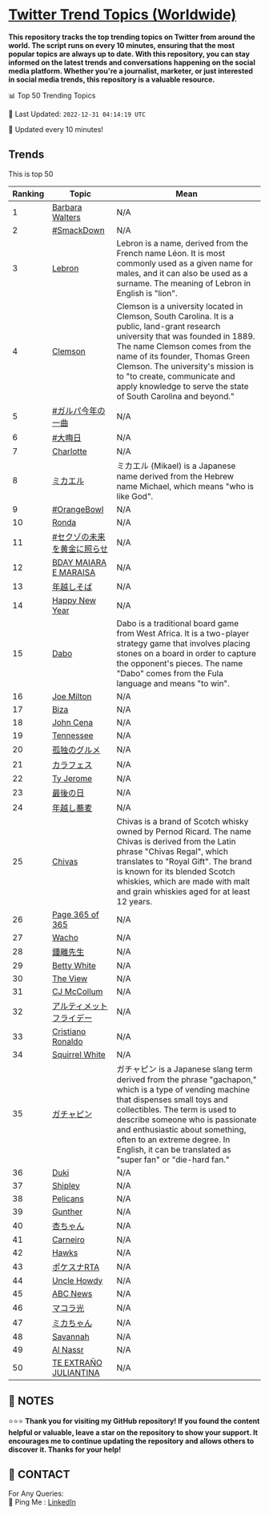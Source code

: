 [Twitter Trend Topics (Worldwide)](https://github.com/ErcinDedeoglu/Twitter-Trend-Topics)
==========

**This repository tracks the top trending topics on Twitter from around the world. 
The script runs on every 10 minutes, ensuring that the most popular topics are always up to date. 
With this repository, you can stay informed on the latest trends and conversations happening on the social media platform. 
Whether you're a journalist, marketer, or just interested in social media trends, this repository is a valuable resource.**


📊 Top 50 Trending Topics

📆 Last Updated: `2022-12-31 04:14:19 UTC`

🔧 Updated every 10 minutes!


## Trends

This is top 50

| Ranking | Topic | Mean |
| ------- | ------------ | ------------ |
| 1 | [Barbara Walters](http://twitter.com/search?q=Barbara+Walters) | N/A |
| 2 | [#SmackDown](http://twitter.com/search?q=%23SmackDown) | N/A |
| 3 | [Lebron](http://twitter.com/search?q=Lebron) | Lebron is a name, derived from the French name Léon. It is most commonly used as a given name for males, and it can also be used as a surname. The meaning of Lebron in English is "lion". |
| 4 | [Clemson](http://twitter.com/search?q=Clemson) | Clemson is a university located in Clemson, South Carolina. It is a public, land-grant research university that was founded in 1889. The name Clemson comes from the name of its founder, Thomas Green Clemson. The university's mission is to "to create, communicate and apply knowledge to serve the state of South Carolina and beyond." |
| 5 | [#ガルパ今年の一曲](http://twitter.com/search?q=%23%e3%82%ac%e3%83%ab%e3%83%91%e4%bb%8a%e5%b9%b4%e3%81%ae%e4%b8%80%e6%9b%b2) | N/A |
| 6 | [#大晦日](http://twitter.com/search?q=%23%e5%a4%a7%e6%99%a6%e6%97%a5) | N/A |
| 7 | [Charlotte](http://twitter.com/search?q=Charlotte) | N/A |
| 8 | [ミカエル](http://twitter.com/search?q=%e3%83%9f%e3%82%ab%e3%82%a8%e3%83%ab) | ミカエル (Mikael) is a Japanese name derived from the Hebrew name Michael, which means "who is like God". |
| 9 | [#OrangeBowl](http://twitter.com/search?q=%23OrangeBowl) | N/A |
| 10 | [Ronda](http://twitter.com/search?q=Ronda) | N/A |
| 11 | [#セクゾの未来を黄金に照らせ](http://twitter.com/search?q=%23%e3%82%bb%e3%82%af%e3%82%be%e3%81%ae%e6%9c%aa%e6%9d%a5%e3%82%92%e9%bb%84%e9%87%91%e3%81%ab%e7%85%a7%e3%82%89%e3%81%9b) | N/A |
| 12 | [BDAY MAIARA E MARAISA](http://twitter.com/search?q=BDAY+MAIARA+E+MARAISA) | N/A |
| 13 | [年越しそば](http://twitter.com/search?q=%e5%b9%b4%e8%b6%8a%e3%81%97%e3%81%9d%e3%81%b0) | N/A |
| 14 | [Happy New Year](http://twitter.com/search?q=Happy+New+Year) | N/A |
| 15 | [Dabo](http://twitter.com/search?q=Dabo) | Dabo is a traditional board game from West Africa. It is a two-player strategy game that involves placing stones on a board in order to capture the opponent's pieces. The name "Dabo" comes from the Fula language and means "to win". |
| 16 | [Joe Milton](http://twitter.com/search?q=Joe+Milton) | N/A |
| 17 | [Biza](http://twitter.com/search?q=Biza) | N/A |
| 18 | [John Cena](http://twitter.com/search?q=John+Cena) | N/A |
| 19 | [Tennessee](http://twitter.com/search?q=Tennessee) | N/A |
| 20 | [孤独のグルメ](http://twitter.com/search?q=%e5%ad%a4%e7%8b%ac%e3%81%ae%e3%82%b0%e3%83%ab%e3%83%a1) | N/A |
| 21 | [カラフェス](http://twitter.com/search?q=%e3%82%ab%e3%83%a9%e3%83%95%e3%82%a7%e3%82%b9) | N/A |
| 22 | [Ty Jerome](http://twitter.com/search?q=Ty+Jerome) | N/A |
| 23 | [最後の日](http://twitter.com/search?q=%e6%9c%80%e5%be%8c%e3%81%ae%e6%97%a5) | N/A |
| 24 | [年越し蕎麦](http://twitter.com/search?q=%e5%b9%b4%e8%b6%8a%e3%81%97%e8%95%8e%e9%ba%a6) | N/A |
| 25 | [Chivas](http://twitter.com/search?q=Chivas) | Chivas is a brand of Scotch whisky owned by Pernod Ricard. The name Chivas is derived from the Latin phrase "Chivas Regal", which translates to "Royal Gift". The brand is known for its blended Scotch whiskies, which are made with malt and grain whiskies aged for at least 12 years. |
| 26 | [Page 365 of 365](http://twitter.com/search?q=Page+365+of+365) | N/A |
| 27 | [Wacho](http://twitter.com/search?q=Wacho) | N/A |
| 28 | [鍾離先生](http://twitter.com/search?q=%e9%8d%be%e9%9b%a2%e5%85%88%e7%94%9f) | N/A |
| 29 | [Betty White](http://twitter.com/search?q=Betty+White) | N/A |
| 30 | [The View](http://twitter.com/search?q=The+View) | N/A |
| 31 | [CJ McCollum](http://twitter.com/search?q=CJ+McCollum) | N/A |
| 32 | [アルティメットフライデー](http://twitter.com/search?q=%e3%82%a2%e3%83%ab%e3%83%86%e3%82%a3%e3%83%a1%e3%83%83%e3%83%88%e3%83%95%e3%83%a9%e3%82%a4%e3%83%87%e3%83%bc) | N/A |
| 33 | [Cristiano Ronaldo](http://twitter.com/search?q=Cristiano+Ronaldo) | N/A |
| 34 | [Squirrel White](http://twitter.com/search?q=Squirrel+White) | N/A |
| 35 | [ガチャピン](http://twitter.com/search?q=%e3%82%ac%e3%83%81%e3%83%a3%e3%83%94%e3%83%b3) | ガチャピン is a Japanese slang term derived from the phrase "gachapon," which is a type of vending machine that dispenses small toys and collectibles. The term is used to describe someone who is passionate and enthusiastic about something, often to an extreme degree. In English, it can be translated as "super fan" or "die-hard fan." |
| 36 | [Duki](http://twitter.com/search?q=Duki) | N/A |
| 37 | [Shipley](http://twitter.com/search?q=Shipley) | N/A |
| 38 | [Pelicans](http://twitter.com/search?q=Pelicans) | N/A |
| 39 | [Gunther](http://twitter.com/search?q=Gunther) | N/A |
| 40 | [杏ちゃん](http://twitter.com/search?q=%e6%9d%8f%e3%81%a1%e3%82%83%e3%82%93) | N/A |
| 41 | [Carneiro](http://twitter.com/search?q=Carneiro) | N/A |
| 42 | [Hawks](http://twitter.com/search?q=Hawks) | N/A |
| 43 | [ポケスナRTA](http://twitter.com/search?q=%e3%83%9d%e3%82%b1%e3%82%b9%e3%83%8aRTA) | N/A |
| 44 | [Uncle Howdy](http://twitter.com/search?q=Uncle+Howdy) | N/A |
| 45 | [ABC News](http://twitter.com/search?q=ABC+News) | N/A |
| 46 | [マコラ光](http://twitter.com/search?q=%e3%83%9e%e3%82%b3%e3%83%a9%e5%85%89) | N/A |
| 47 | [ミカちゃん](http://twitter.com/search?q=%e3%83%9f%e3%82%ab%e3%81%a1%e3%82%83%e3%82%93) | N/A |
| 48 | [Savannah](http://twitter.com/search?q=Savannah) | N/A |
| 49 | [Al Nassr](http://twitter.com/search?q=Al+Nassr) | N/A |
| 50 | [TE EXTRAÑO JULIANTINA](http://twitter.com/search?q=TE+EXTRA%c3%91O+JULIANTINA) | N/A |




## 📝 NOTES

⭐⭐⭐ **Thank you for visiting my GitHub repository! If you found the content helpful or valuable, leave a star on the repository to show your support. It encourages me to continue updating the repository and allows others to discover it. Thanks for your help!**

## 📨 CONTACT

 For Any Queries:  
            🏓 Ping Me : [LinkedIn](https://www.linkedin.com/in/ercindedeoglu/)